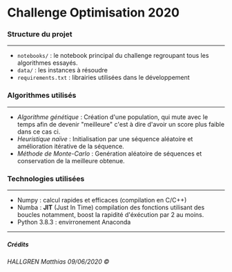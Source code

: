 # Challenge Optimisation 2020

### Structure du projet
---

- `notebooks/` : le notebook principal du challenge regroupant tous les algorithmes essayés.
- `data/` : les instances à résoudre
- `requirements.txt` : librairies utilisées dans le développement

### Algorithmes utilisés
---
- *Algorithme génétique* :  Création d'une population, qui mute avec le temps afin de devenir "meilleure" c'est à dire d'avoir un score plus faible dans ce cas ci.
- *Heuristique naïve* : Initialisation par une séquence aléatoire et amélioration itérative de la séquence.
- *Méthode de Monte-Carlo* : Genération aléatoire de séquences et conservation de la meilleure obtenue.

### Technologies utilisées
---

- Numpy : calcul rapides et efficaces (compilation en C/C++)
- Numba : **JIT** (Just In Time) compilation des fonctions utilisant des boucles notamment, boost la rapidité d'éxécution par 2 au moins.
- Python 3.8.3 : envirronement Anaconda
---

#####  Crédits
*HALLGREN Matthias 09/06/2020 ©*
  
